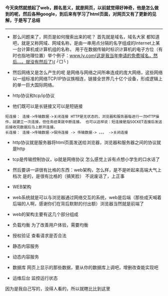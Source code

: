 #### 今天突然就想起了web，顾名思义，就是网页，以前就觉得好神奇，他是怎么做到的呢，然后各种google，到后来有学习了html页面，对网页又有了更新的见解，于是写了总结
----
 
* 那么问题来了，网页是如何搜索出来的呢？
首先就是域名，域名大家 都知道吧，就是又称网域、网域名称，是由一串用点分隔的名字组成的Internet上某一台计算机或计算机组的名称，
用于在数据传输时标识计算机的电子方位（有时也指地理位置）举个例子：www.ly.com(这是我当年申请的免费域名，然后。。。就没有然后了)( ╯□╰ )

* 然后网络又是怎么产生的呢
是网络与网络之间所串连成的庞大网络，这些网络以一组标准的网络TCP/IP协议族相连，链接全世界几十亿个设备，形成逻辑上的单一巨大国际网络。

* http协议和tcp/ip协议
 * 他们既可以是长链接又可以是短链接
 
 ```
 短连接： 连接->传输数据->关闭连接 HTTP是无状态的，浏览器和服务器每进行一次HTTP操作，就建立一次连接，但任务结束就中断连接。 也可以这样说：短连接是指SOCKET连接后发送后接收完数据后马上断开连接。
 长连接： 连接->传输数据->保持连接 -> 传输数据-> 。。。 ->关闭连接
```

 * http协议就是服务器将html页面发送给浏览器，浏览器和服务器之间的协议就是http
 * tcp是传输控制协议，ip就是网络协议
 怎么感觉上诉有点想小学生的口水话了
 
 * 然后要讲一讲很有比格的东西：web架构，怎么样，是不是听起来高端大气上档次
 是的，是很有比格的（搞笑脸）
 不说废话了，上正事

* WEB架构
 * web系统就是可以与浏览器通过网络交互的系统，web是后端（那些成天喊着后端的人啊，感谢你们在背后默默的付出额）浏览器当然就是前端了
 * web的架构主要有这几个部分组成
  * 负载均衡
   为了改善用户体验，需要均衡
  * 授权验证
   查看请求是否合法
  * 静态内容服务
  * 动态内容服务
  * 数据库
   网页上显示的那些数据，要从你的数据库上调吧，增删改查能实现吧
  * 运维后台
   监控运行状态
   
因为是我自己写的，没得人看的，所以就瞎比比到这里
